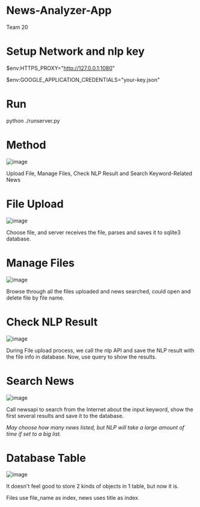 # News-Analyzer-App
Team 20

# Setup Network and nlp key
$env:HTTPS_PROXY="http://127.0.0.1:1080"

$env:GOOGLE_APPLICATION_CREDENTIALS="your-key.json"

# Run

python ./runserver.py

# Method

![image](https://user-images.githubusercontent.com/12250414/116111243-0c5dd980-a6e9-11eb-84b8-a78eae43cedc.png)

Upload File, Manage Files, Check NLP Result and Search Keyword-Related News

# File Upload

![image](https://user-images.githubusercontent.com/12250414/116111290-18499b80-a6e9-11eb-80a4-0d201bff59be.png)

Choose file, and server receives the file, parses and saves it to sqlite3 database.

# Manage Files

![image](https://user-images.githubusercontent.com/12250414/116111377-2e575c00-a6e9-11eb-90d4-59d496124495.png)

Browse through all the files uploaded and news searched, could open and delete file by file name.

# Check NLP Result

![image](https://user-images.githubusercontent.com/12250414/116111418-36170080-a6e9-11eb-90ee-dbf141388094.png)

During File upload process, we call the nlp API and save the NLP result with the file info in database. Now, use query to show the results.

# Search News

![image](https://user-images.githubusercontent.com/12250414/116111517-4e871b00-a6e9-11eb-884b-13b47acbd36e.png)

Call newsapi to search from the Internet about the input keyword, show the first several results and save it to the database.

*May choose how many news listed, but NLP will take a large amount of time if set to a big list.*

# Database Table
![image](https://user-images.githubusercontent.com/12250414/116092432-63a77e00-a6d8-11eb-8e79-dd60e4e0b9fe.png)

It doesn't feel good to store 2 kinds of objects in 1 table, but now it is.

Files use file_name as index, news uses title as index.
